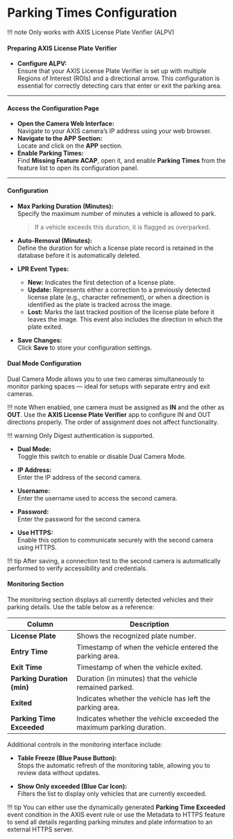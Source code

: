 # Parking Times Configuration

!!! note
    Only works with AXIS License Plate Verifier (ALPV)

#### Preparing AXIS License Plate Verifier

- **Configure ALPV:**  
  Ensure that your AXIS License Plate Verifier is set up with multiple Regions of Interest (ROIs) and a directional arrow. This configuration is essential for correctly detecting cars that enter or exit the parking area.

---

#### Access the Configuration Page

- **Open the Camera Web Interface:**  
  Navigate to your AXIS camera’s IP address using your web browser.
- **Navigate to the APP Section:**  
  Locate and click on the **APP** section.
- **Enable Parking Times:**  
  Find **Missing Feature ACAP**, open it, and enable **Parking Times** from the feature list to open its configuration panel.

---

#### Configuration

- **Max Parking Duration (Minutes):**  
  Specify the maximum number of minutes a vehicle is allowed to park.  
  > If a vehicle exceeds this duration, it is flagged as overparked.

- **Auto-Removal (Minutes):**  
  Define the duration for which a license plate record is retained in the database before it is automatically deleted.

- **LPR Event Types:**  
  - **New:** Indicates the first detection of a license plate.
  - **Update:**   Represents either a correction to a previously detected license plate (e.g.,
      character refinement), or when a direction is identified as the plate is
      tracked across the image.
  - **Lost:** Marks the last tracked position of the license plate before it leaves the
      image. This event also includes the direction in which the plate exited.

- **Save Changes:**  
  Click **Save** to store your configuration settings.

#### Dual Mode Configuration
Dual Camera Mode allows you to use two cameras simultaneously to monitor parking spaces — ideal for setups with separate entry and exit cameras. 

!!! note
    When enabled, one camera must be assigned as **IN** and the other as **OUT**. 
    Use the **AXIS License Plate Verifier** app to configure IN and OUT directions properly.
    The order of assignment does not affect functionality.  

!!! warning
    Only Digest authentication is supported.

- **Dual Mode:**  
    Toggle this switch to enable or disable Dual Camera Mode.

- **IP Address:**  
    Enter the IP address of the second camera.  

- **Username:**  
    Enter the username used to access the second camera.  

- **Password:**  
    Enter the password for the second camera.  

- **Use HTTPS:**  
    Enable this option to communicate securely with the second camera using HTTPS.

!!! tip
    After saving, a connection test to the second camera is automatically performed to verify accessibility and credentials.

#### Monitoring Section

The monitoring section displays all currently detected vehicles and their parking details. Use the table below as a reference:

| **Column**              | **Description**                                                      |
|-------------------------|----------------------------------------------------------------------|
| **License Plate**       | Shows the recognized plate number.                                   |
| **Entry Time**          | Timestamp of when the vehicle entered the parking area.              |
| **Exit Time**           | Timestamp of when the vehicle exited.                                |
| **Parking Duration (min)** | Duration (in minutes) that the vehicle remained parked.           |
| **Exited**              | Indicates whether the vehicle has left the parking area.             |
| **Parking Time Exceeded**          | Indicates whether the vehicle exceeded the maximum parking duration. |

Additional controls in the monitoring interface include:

- **Table Freeze (Blue Pause Button):**  
  Stops the automatic refresh of the monitoring table, allowing you to review data without updates.

- **Show Only exceeded (Blue Car Icon):**  
  Filters the list to display only vehicles that are currently exceeded.

!!! tip
    You can either use the dynamically generated **Parking Time Exceeded**  event condition in the AXIS event rule or use the Metadata to HTTPS feature to send all details regarding parking minutes and plate information to an external HTTPS server.